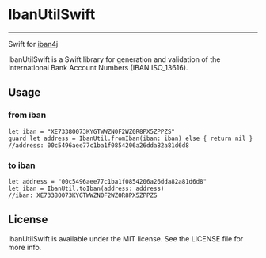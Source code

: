 # IbanUtilSwift
___

Swift for [iban4j](https://github.com/arturmkrtchyan/iban4j)

IbanUtilSwift is a Swift library for generation and validation of the International Bank Account Numbers (IBAN ISO_13616).

## Usage

### from iban

	let iban = "XE7338O073KYGTWWZN0F2WZ0R8PX5ZPPZS"
	guard let address = IbanUtil.fromIban(iban: iban) else { return nil }
	//address: 00c5496aee77c1ba1f0854206a26dda82a81d6d8

### to iban

	let address = "00c5496aee77c1ba1f0854206a26dda82a81d6d8"
	let iban = IbanUtil.toIban(address: address)
	//iban: XE7338O073KYGTWWZN0F2WZ0R8PX5ZPPZS

## License

IbanUtilSwift is available under the MIT license. See the LICENSE file for more info.